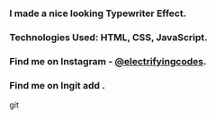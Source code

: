 ### I made a nice looking Typewriter Effect.

### Technologies Used: HTML, CSS, JavaScript.

### Find me on Instagram - [@electrifyingcodes][Instagram].
### Find me on Ingit add .
git

[Instagram]: https://www.instagram.com/electrifyingcodes